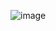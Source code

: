![image](https://github.com/Shavor/hot-burgers/assets/121760509/12b72b2f-1873-45d5-a3d0-3547e9cdd383)
